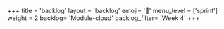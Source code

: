 +++
title = 'backlog'
layout = 'backlog'
emoji= '📝'
menu_level = ['sprint']
weight = 2
backlog= 'Module-cloud'
backlog_filter= 'Week 4'
+++


